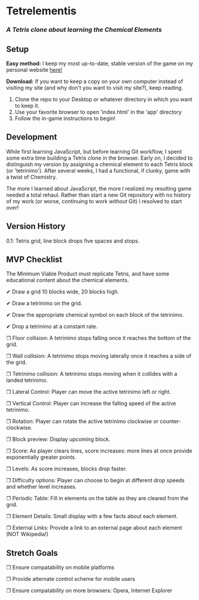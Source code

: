 # Tetrelementis

### *A Tetris clone about learning the Chemical Elements*

## Setup

**Easy method:** I keep my most up-to-date, stable version of the game on my personal website [here!](http://roytuesday.github.io/projects/index.html)

**Download:** If you want to keep a copy on your own computer instead of visiting my site (and why don't you want to visit my site?), keep reading.

1. Clone the repo to your Desktop or whatever directory in which you want to keep it.
2. Use your favorite browser to open 'index.html' in the 'app' directory
3. Follow the in-game instructions to begin!

## Development
While first learning JavaScript, but before learning Git workflow, I spent some extra time building a Tetris clone in the browser. Early on, I decided to distinguish my version by assigning a chemical element to each Tetris block (or 'tetrinimo'). After several weeks, I had a functional, if clunky, game with a twist of Chemistry.

The more I learned about JavaScript, the more I realized my resulting game needed a total rehaul. Rather than start a new Git repository with no history of my work (or worse, continuing to work _without_ Git) I resolved to start over!

## Version History

0.1: Tetris grid, line block drops five spaces and stops.

## MVP Checklist

The Minimum Viable Product must replicate Tetris, and have some educational content about the chemical elements.

<p>&#10004 Draw a grid 10 blocks wide, 20 blocks high.</p>
<p>&#10004 Draw a tetrinimo on the grid.</p>
<p>&#10004 Draw the appropriate chemical symbol on each block of the tetrinimo.</p>
<p>&#10004 Drop a tetrinimo at a constant rate.</p>
<p>&#10064 Floor collision: A tetrinimo stops falling once it reaches the bottom of the grid.</p>
<p>&#10064 Wall collision: A tetrinimo stops moving laterally once it reaches a side of the grid.</p>
<p>&#10064 Tetrinimo collision: A tetrinimo stops moving when it collides with a landed tetrinimo.</p>
<p>&#10064 Lateral Control: Player can move the active tetrinimo left or right.</p>
<p>&#10064 Vertical Control: Player can increase the falling speed of the active tetrinimo.</p>
<p>&#10064 Rotation: Player can rotate the active tetrinimo clockwise or counter-clockwise.</p>
<p>&#10064 Block preview: Display upcoming block.</p>
<p>&#10064 Score: As player clears lines, score increases: more lines at once provide exponentially greater points.</p>
<p>&#10064 Levels: As score increases, blocks drop faster.</p>
<p>&#10064 Difficulty options: Player can choose to begin at different drop speeds and whether level increases.</p>
<p>&#10064 Periodic Table: Fill in elements on the table as they are cleared from the grid.</p>
<p>&#10064 Element Details: Small display with a few facts about each element.</p>
<p>&#10064 External Links: Provide a link to an external page about each element (NOT Wikipedia!)</p>

## Stretch Goals

<p>&#10064 Ensure compatability on mobile platforms</p>
<p>&#10064 Provide alternate control scheme for mobile users</p>
<p>&#10064 Ensure compatability on more browsers: Opera, Internet Explorer</p>
